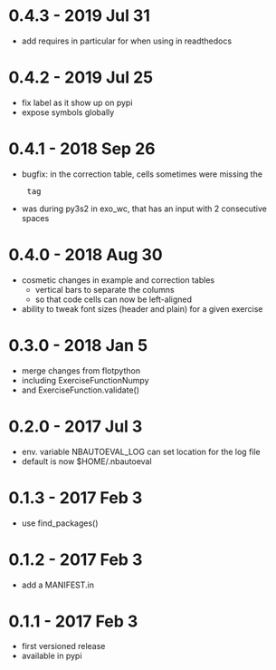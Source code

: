 # 0.4.3 - 2019 Jul 31

* add requires in particular for when using in readthedocs

# 0.4.2 - 2019 Jul 25

* fix label as it show up on pypi
* expose symbols globally

# 0.4.1 - 2018 Sep 26

* bugfix: in the correction table, cells sometimes were missing the <pre> tag
* was during py3s2 in exo_wc, that has an input with 2 consecutive spaces

# 0.4.0 - 2018 Aug 30

* cosmetic changes in example and correction tables
  * vertical bars to separate the columns
  * so that code cells can now be left-aligned
* ability to tweak font sizes (header and plain) for a given exercise

# 0.3.0 - 2018 Jan 5

* merge changes from flotpython
* including ExerciseFunctionNumpy
* and ExerciseFunction.validate()

# 0.2.0 - 2017 Jul 3

* env. variable NBAUTOEVAL_LOG can set location for the log file
* default is now $HOME/.nbautoeval

# 0.1.3 - 2017 Feb 3

* use find_packages()

# 0.1.2 - 2017 Feb 3

* add a MANIFEST.in

# 0.1.1 - 2017 Feb 3

* first versioned release
* available in pypi
